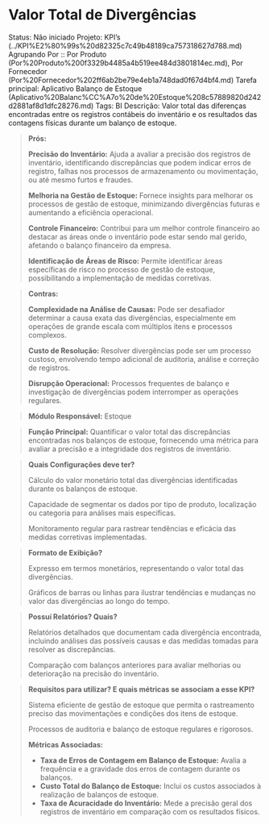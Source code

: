 # Valor Total de Divergências

Status: Não iniciado
Projeto: KPI’s (../KPI%E2%80%99s%20d82325c7c49b48189ca757318627d788.md)
Agrupando Por :: Por Produto (Por%20Produto%200f3329b4485a4b519ee484d3801814ec.md), Por Fornecedor (Por%20Fornecedor%202ff6ab2be79e4eb1a748dad0f67d4bf4.md)
Tarefa principal: Aplicativo Balanço de Estoque (Aplicativo%20Balanc%CC%A7o%20de%20Estoque%208c57889820d242d2881af8d1dfc28276.md)
Tags: BI
Descrição: Valor total das diferenças encontradas entre os registros contábeis do inventário e os resultados das contagens físicas durante um balanço de estoque.

> **Prós:**
> 
> 
> **Precisão do Inventário:** Ajuda a avaliar a precisão dos registros de inventário, identificando discrepâncias que podem indicar erros de registro, falhas nos processos de armazenamento ou movimentação, ou até mesmo furtos e fraudes.
> 
> **Melhoria na Gestão de Estoque:** Fornece insights para melhorar os processos de gestão de estoque, minimizando divergências futuras e aumentando a eficiência operacional.
> 
> **Controle Financeiro:** Contribui para um melhor controle financeiro ao destacar as áreas onde o inventário pode estar sendo mal gerido, afetando o balanço financeiro da empresa.
> 
> **Identificação de Áreas de Risco:** Permite identificar áreas específicas de risco no processo de gestão de estoque, possibilitando a implementação de medidas corretivas.
> 

> **Contras:**
> 
> 
> **Complexidade na Análise de Causas:** Pode ser desafiador determinar a causa exata das divergências, especialmente em operações de grande escala com múltiplos itens e processos complexos.
> 
> **Custo de Resolução:** Resolver divergências pode ser um processo custoso, envolvendo tempo adicional de auditoria, análise e correção de registros.
> 
> **Disrupção Operacional:** Processos frequentes de balanço e investigação de divergências podem interromper as operações regulares.
> 

> **Módulo Responsável:**
Estoque
> 

> **Função Principal:**
Quantificar o valor total das discrepâncias encontradas nos balanços de estoque, fornecendo uma métrica para avaliar a precisão e a integridade dos registros de inventário.
> 

> **Quais Configurações deve ter?**
> 
> 
> Cálculo do valor monetário total das divergências identificadas durante os balanços de estoque.
> 
> Capacidade de segmentar os dados por tipo de produto, localização ou categoria para análises mais específicas.
> 
> Monitoramento regular para rastrear tendências e eficácia das medidas corretivas implementadas.
> 

> **Formato de Exibição?**
> 
> 
> Expresso em termos monetários, representando o valor total das divergências.
> 
> Gráficos de barras ou linhas para ilustrar tendências e mudanças no valor das divergências ao longo do tempo.
> 

> **Possuí Relatórios? Quais?**
> 
> 
> Relatórios detalhados que documentam cada divergência encontrada, incluindo análises das possíveis causas e das medidas tomadas para resolver as discrepâncias.
> 
> Comparação com balanços anteriores para avaliar melhorias ou deterioração na precisão do inventário.
> 

> **Requisitos para utilizar? E quais métricas se associam a esse KPI?**
> 
> 
> Sistema eficiente de gestão de estoque que permita o rastreamento preciso das movimentações e condições dos itens de estoque.
> 
> Processos de auditoria e balanço de estoque regulares e rigorosos.
> 
> **Métricas Associadas:**
> 
> - **Taxa de Erros de Contagem em Balanço de Estoque:** Avalia a frequência e a gravidade dos erros de contagem durante os balanços.
> - **Custo Total do Balanço de Estoque:** Inclui os custos associados à realização de balanços de estoque.
> - **Taxa de Acuracidade do Inventário:** Mede a precisão geral dos registros de inventário em comparação com os resultados físicos.